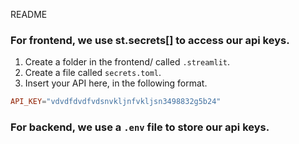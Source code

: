 README

### For frontend, we use st.secrets[] to access our api keys.
1. Create a folder in the frontend/ called `.streamlit`.
2. Create a file called `secrets.toml`.
3. Insert your API here, in the following format.
```toml
API_KEY="vdvdfdvdfvdsnvkljnfvkljsn3498832g5b24"
```

### For backend, we use a `.env` file to store our api keys.
